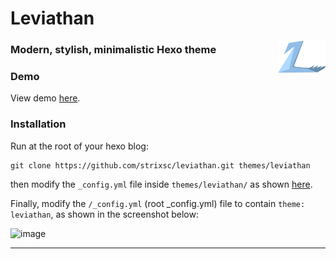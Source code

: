 # Leviathan

<img width="15%" align="right" src="./source/assets/logo.png"/>

### Modern, stylish, minimalistic Hexo theme

### Demo

View demo [here](https://leviathan-omega.vercel.app/).

### Installation

Run at the root of your hexo blog:

```
git clone https://github.com/strixsc/leviathan.git themes/leviathan
```

then modify the `_config.yml` file inside `themes/leviathan/` as shown [here](https://github.com/StrixSC/Leviathan/blob/main/_config.yml).

Finally, modify the `/_config.yml` (root _config.yml) file to contain `theme: leviathan`, as shown in the screenshot below:

![image](https://user-images.githubusercontent.com/29717413/215242206-dce1089d-19b7-4d38-82ea-badddae02348.png)


<hr>
